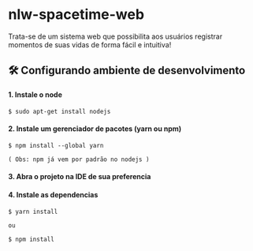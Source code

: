# nlw-spacetime-web

Trata-se de um sistema web que possibilita aos usuários registrar momentos de suas vidas de forma fácil e intuitiva!


## 🛠 Configurando ambiente de desenvolvimento

#### 1. Instale o node
```
$ sudo apt-get install nodejs
```
#### 2. Instale um gerenciador de pacotes (yarn ou npm)
```
$ npm install --global yarn

( Obs: npm já vem por padrão no nodejs )
```

#### 3. Abra o projeto na IDE de sua preferencia 

#### 4. Instale as dependencias
```
$ yarn install

ou

$ npm install
```
